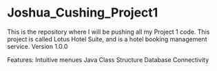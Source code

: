 # Joshua_Cushing_Project1
This is the repository where I will be pushing all my Project 1 code. This project is called Lotus Hotel Suite, and is a hotel booking management service.
Version 1.0.0

Features: 
Intuitive menues
Java Class Structure
Database Connectivity
